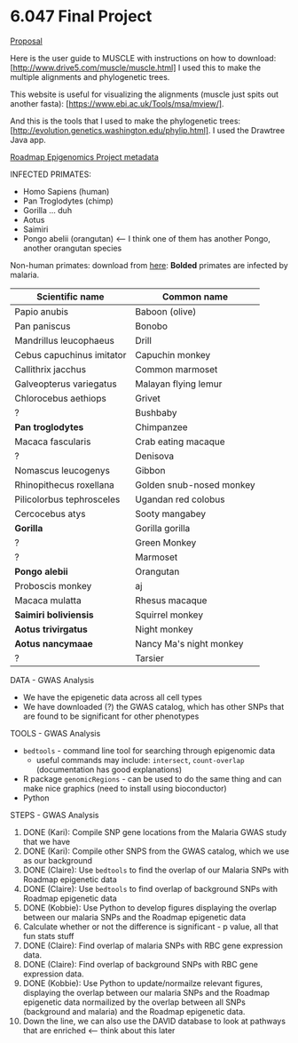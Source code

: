 # 6.047 Final Project

[Proposal][proposal]

Here is the user guide to MUSCLE with instructions on how to download: [http://www.drive5.com/muscle/muscle.html] I used this to make the multiple alignments and phylogenetic trees.

This website is useful for visualizing the alignments (muscle just spits out another fasta): [https://www.ebi.ac.uk/Tools/msa/mview/].

And this is the tools that I used to make the phylogenetic trees: [http://evolution.genetics.washington.edu/phylip.html]. I used the Drawtree Java app.

[Roadmap Epigenomics Project metadata][roadmap]

INFECTED PRIMATES:

-   Homo Sapiens (human)
-   Pan Troglodytes (chimp)
-   Gorilla ... duh
-   Aotus
-   Saimiri
-   Pongo abelii (orangutan) <-- I think one of them has another Pongo, another orangutan species

Non-human primates: download from [here][usc]:
**Bolded** primates are infected by malaria.

| Scientific name           | Common name              |
| ------------------------- | ------------------------ |
| Papio anubis              | Baboon (olive)           |
| Pan paniscus              | Bonobo                   |
| Mandrillus leucophaeus    | Drill                    |
| Cebus capuchinus imitator | Capuchin monkey          |
| Callithrix jacchus        | Common marmoset          |
| Galveopterus variegatus   | Malayan flying lemur     |
| Chlorocebus aethiops      | Grivet                   |
| ?                         | Bushbaby                 |
| **Pan troglodytes**       | Chimpanzee               |
| Macaca fascularis         | Crab eating macaque      |
| ?                         | Denisova                 |
| Nomascus leucogenys       | Gibbon                   |
| Rhinopithecus roxellana   | Golden snub-nosed monkey |
| Pilicolorbus tephrosceles | Ugandan red colobus      |
| Cercocebus atys           | Sooty mangabey           |
| **Gorilla**               | Gorilla gorilla          |
| ?                         | Green Monkey             |
| ?                         | Marmoset                 |
| **Pongo alebii**          | Orangutan                |
| Proboscis monkey          | aj                       |
| Macaca mulatta            | Rhesus macaque           |
| **Saimiri boliviensis**   | Squirrel monkey          |
| **Aotus trivirgatus**     | Night monkey             |
| **Aotus nancymaae**       | Nancy Ma's night monkey  |
| ?                         | Tarsier                  |

DATA - GWAS Analysis

-   We have the epigenetic data across all cell types
-   We have downloaded (?) the GWAS catalog, which has other SNPs that are found to be significant for other phenotypes

TOOLS - GWAS Analysis

-   `bedtools` - command line tool for searching through epigenomic data
    -   useful commands may include: `intersect`, `count-overlap` (documentation has good explanations)
-   R package `genomicRegions` - can be used to do the same thing and can make nice graphics (need to install using bioconductor)
-   Python

STEPS - GWAS Analysis

1.  DONE (Kari): Compile SNP gene locations from the Malaria GWAS study that we have
1.  DONE (Kari): Compile other SNPS from the GWAS catalog, which we use as our background
1.  DONE (Claire): Use `bedtools` to find the overlap of our Malaria SNPs with Roadmap epigenetic data
1.  DONE (Claire): Use `bedtools` to find overlap of background SNPs with Roadmap epigenetic data
1.  DONE (Kobbie): Use Python to develop figures displaying the overlap between our malaria SNPs and the Roadmap epigenetic data
1.  Calculate whether or not the difference is significant - p value, all that fun stats stuff
1.  DONE (Claire): Find overlap of malaria SNPs with RBC gene expression data.
1.  DONE (Claire): Find overlap of background SNPs with RBC gene expression data.
1.  DONE (Kobbie): Use Python to update/normailze relevant figures, displaying the overlap between our malaria SNPs and the Roadmap epigenetic data normailized by the overlap between all SNPs (background and malaria) and the Roadmap epigenetic data.
1.  Down the line, we can also use the DAVID database to look at pathways that are enriched <-- think about this later

[proposal]: https://docs.google.com/document/d/1F0Ke9Pjggio1-GSsk4dtYaaRajI1zjJQ_VCiW0mkeaQ/edit#
[usc]: http://hgdownload.cse.ucsc.edu/goldenPath/panPan2/bigZips/
[roadmap]: https://docs.google.com/spreadsheets/d/1yikGx4MsO9Ei36b64yOy9Vb6oPC5IBGlFbYEt-N6gOM/edit#gid=15
